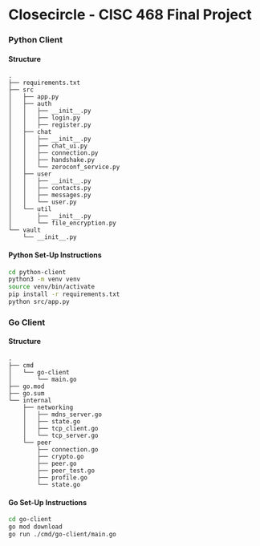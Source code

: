# Closecircle - CISC 468 Final Project

### Python Client
#### Structure

```plaintext
.
├── requirements.txt
├── src
│   ├── app.py
│   ├── auth
│   │   ├── __init__.py
│   │   ├── login.py
│   │   ├── register.py
│   ├── chat
│   │   ├── __init__.py
│   │   ├── chat_ui.py
│   │   ├── connection.py
│   │   ├── handshake.py
│   │   └── zeroconf_service.py
│   ├── user
│   │   ├── __init__.py
│   │   ├── contacts.py
│   │   ├── messages.py
│   │   └── user.py
│   └── util
│       ├── __init__.py
│       └── file_encryption.py
└── vault
    └── __init__.py
```
#### Python Set-Up Instructions
  ```bash
  cd python-client
  python3 -m venv venv
  source venv/bin/activate
  pip install -r requirements.txt
  python src/app.py
  ```

### Go Client

#### Structure

```plaintext
.
├── cmd
│   └── go-client
│       └── main.go
├── go.mod
├── go.sum
└── internal
    ├── networking
    │   ├── mdns_server.go
    │   ├── state.go
    │   ├── tcp_client.go
    │   └── tcp_server.go
    └── peer
        ├── connection.go
        ├── crypto.go
        ├── peer.go
        ├── peer_test.go
        ├── profile.go
        └── state.go
```

#### Go Set-Up Instructions
  ```bash
cd go-client
go mod download
go run ./cmd/go-client/main.go
  ```

